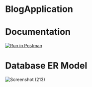 # BlogApplication
# Documentation
[![Run in Postman](https://run.pstmn.io/button.svg)](https://god.gw.postman.com/run-collection/28097588-3da17357-c14a-4020-9a56-27ff02d4fb26?action=collection%2Ffork&source=rip_markdown&collection-url=entityId%3D28097588-3da17357-c14a-4020-9a56-27ff02d4fb26%26entityType%3Dcollection%26workspaceId%3D07105615-4412-4367-980d-26afeaca97d8)
# Database ER Model
![Screenshot (213)](https://github.com/MohanaSundaram06/BlogApplication/assets/125396976/22f5a9a6-7154-477d-a737-2b24e87afcd3)
